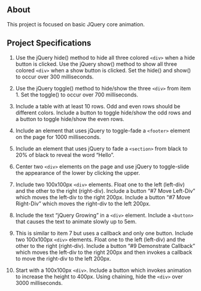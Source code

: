 About
-----------

This project is focused on basic JQuery core animation.


Project Specifications
-------------------------------

1. Use the jQuery hide() method to hide all three colored `` <div> `` when a hide
button is clicked. Use the jQuery show() method to show all three colored
`` <div> `` when a show button is clicked. Set the hide() and show() to occur
over 300 milliseconds.

2. Use the jQuery toggle() method to hide/show the three `` <div> `` from item 1.
Set the toggle() to occur over 700 milliseconds.

3. Include a table with at least 10 rows. Odd and even rows should be different
colors. Include a button to toggle hide/show the odd rows and a button to
toggle hide/show the even rows.

4. Include an element that uses jQuery to toggle-fade a `` <footer> `` element on
the page for 1000 milliseconds.

5. Include an element that uses jQuery to fade a `` <section> `` from black to 20%
of black to reveal the word “Hello”.

6. Center two `` <div> `` elements on the page and use jQuery to toggle-slide the
appearance of the lower by clicking the upper.

7. Include two 100x100px `` <div> `` elements. Float one to the left (left-div) and
the other to the right (right-div). Include a button “#7 Move Left-Div” which
moves the left-div to the right 200px. Include a button “#7 Move Right-Div”
which moves the right-div to the left 200px.

8. Include the text “jQuery Growing” in a `` <div> `` element. Include a `` <button> ``
that causes the text to animate slowly up to 5em.

9. This is similar to item 7 but uses a callback and only one button. Include two
100x100px `` <div> `` elements. Float one to the left (left-div) and the other to
the right (right-div). Include a button “#9 Demonstrate Callback” which
moves the left-div to the right 200px and then invokes a callback to move
the right-div to the left 200px.

10. Start with a 100x100px `` <div> ``. Include a button which invokes animation to
increase the height to 400px. Using chaining, hide the `` <div> `` over 3000
milliseconds.